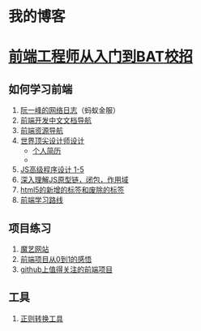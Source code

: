 # 我的博客

# [前端工程师从入门到BAT校招](http://www.jianshu.com/p/74e3a243b5ab)

## 如何学习前端

1. [阮一峰的网络日志](http://www.ruanyifeng.com/blog/javascript/)（蚂蚁金服）
0. [前端开发中文文档导航](http://cndevdocs.com/)
0. [前端资源导航](https://nav.phpfamily.org/)
0. [世界顶尖设计师设计](https://dribbble.com/)
    + [个人简历](https://dribbble.com/search?q=resume)
    + 
0. [JS高级程序设计 1-5](http://www.cnblogs.com/zxx1997/p/6896635.html)
0. [深入理解JS原型链，闭包，作用域](http://www.cnblogs.com/wangfupeng1988/p/4001284.html)
0. [html5的新增的标签和废除的标签](http://www.cnblogs.com/mzwhj/archive/2013/02/18/2916393.html)
0. [前端学习路线](http://www.html5dw.com/post/5046)
## 项目练习

1. [魔艺网站](http://www.uemo.net/)
0. [前端项目从0到1的感悟](http://www.cnblogs.com/liliangel/p/6732507.html)
0. [github上值得关注的前端项目](https://segmentfault.com/a/1190000002804472)

## 工具
1. [正则转换工具](https://regexper.com/#%5Cd*)
